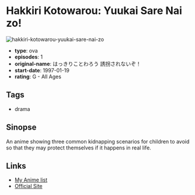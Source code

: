 # Hakkiri Kotowarou: Yuukai Sare Nai zo!

![hakkiri-kotowarou-yuukai-sare-nai-zo](https://cdn.myanimelist.net/images/anime/8/84970.jpg)

-   **type**: ova
-   **episodes**: 1
-   **original-name**: はっきりことわろう 誘拐されないぞ！
-   **start-date**: 1997-01-19
-   **rating**: G - All Ages

## Tags

-   drama

## Sinopse

An anime showing three common kidnapping scenarios for children to avoid so that they may protect themselves if it happens in real life.

## Links

-   [My Anime list](https://myanimelist.net/anime/35274/Hakkiri_Kotowarou__Yuukai_Sare_Nai_zo)
-   [Official Site](http://www.iw-eizo.co.jp/sell/animation/05/ani_05_yuukaisarenaizo.html)
